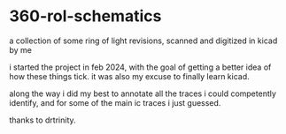 # 360-rol-schematics
a collection of some ring of light revisions, scanned and digitized in kicad by me

i started the project in feb 2024, with the goal of getting a better idea of how these things tick. it was also my excuse to finally learn kicad.

along the way i did my best to annotate all the traces i could competently identify, and for some of the main ic traces i just guessed.

thanks to drtrinity.
